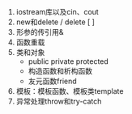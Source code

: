 1. iostream库以及cin、cout
2. new和delete / delete [ ]
3. 形参的传引用&
4. 函数重载
5. 类和对象
   * public private protected
   * 构造函数和析构函数
   * 友元函数friend
6. 模板：模板函数、模板类template
7. 异常处理throw和try-catch
